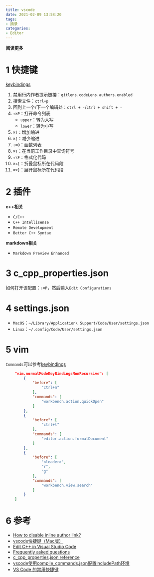 ```yaml
---
title: vscode
date: 2021-02-09 13:58:20
tags: 
- 摘录
categories: 
- Editor
---
```


**阅读更多**

<!--more-->

# 1 快捷键

[keybindings](https://code.visualstudio.com/docs/getstarted/keybindings)

1. 禁用行内作者提示链接：`gitlens.codeLens.authors.enabled`
1. 搜索文件：`ctrl+p`
1. 回到上一个/下一个编辑处：`ctrl + -`/`ctrl + shift + -`
1. `⇧⌘P`：打开命令列表
    * `upper`：转为大写
    * `lower`：转为小写
1. `⌘]`：增加缩进
1. `⌘[`：减少缩进
1. `⇧⌘O`：函数列表
1. `⌘T`：在当前工作目录中查询符号
1. `⇧⌥F`：格式化代码
1. `⌘⌥[`：折叠鼠标所在代码段
1. `⌘⌥]`：展开鼠标所在代码段

# 2 插件

**c++相关**

* `C/C++`
* `C++ Intellisense`
* `Remote Development`
* `Better C++ Syntax`

**markdown相关**

* `Markdown Preview Enhanced`

# 3 c_cpp_properties.json

如何打开该配置：`⇧⌘P`，然后输入`Edit Configurations`

# 4 settings.json

* `MacOS`：`~/Library/Application\ Support/Code/User/settings.json`
* `Linux`：`~/.config/Code/User/settings.json`

# 5 vim

`Commands`可以参考[keybindings](https://code.visualstudio.com/docs/getstarted/keybindings)

```json
    "vim.normalModeKeyBindingsNonRecursive": [
        {
            "before": [
                "ctrl+n"
            ],
            "commands": [
                "workbench.action.quickOpen"
            ]
        },
        {
            "before": [
                "ctrl+l"
            ],
            "commands": [
                "editor.action.formatDocument"
            ]
        },
        {
            "before": [
                "<leader>",
                "r",
                "g"
            ],
            "commands": [
                "workbench.view.search"
            ]
        }
    ]
```

# 6 参考

* [How to disable inline author link?](https://github.com/eamodio/vscode-gitlens/issues/54)
* [vscode快捷键（Mac版）](https://zhuanlan.zhihu.com/p/66331018)
* [Edit C++ in Visual Studio Code](https://code.visualstudio.com/docs/cpp/cpp-ide)
* [Frequently asked questions](https://code.visualstudio.com/docs/cpp/faq-cpp)
* [c_cpp_properties.json reference](https://code.visualstudio.com/docs/cpp/c-cpp-properties-schema-reference)
* [vscode使用compile_commands.json配置includePath环境](https://blog.csdn.net/qq_37868450/article/details/105013325)
* [VS Code 的常用快捷键](https://zhuanlan.zhihu.com/p/44044896)
